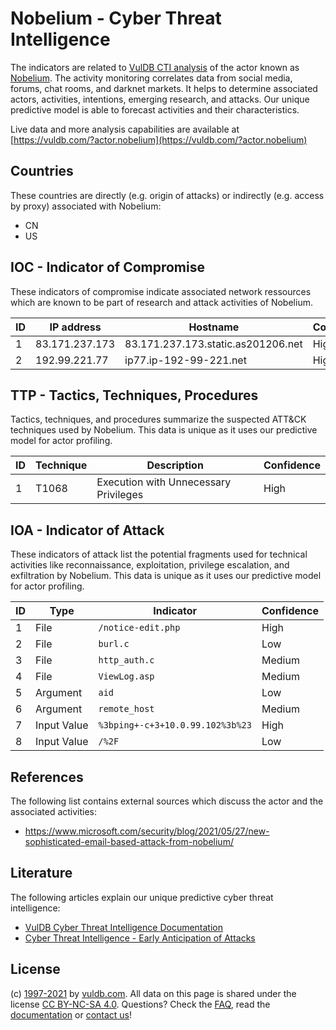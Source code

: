 # Nobelium - Cyber Threat Intelligence

The indicators are related to [VulDB CTI analysis](https://vuldb.com/?doc.cti) of the actor known as [Nobelium](https://vuldb.com/?actor.nobelium). The activity monitoring correlates data from social media, forums, chat rooms, and darknet markets. It helps to determine associated actors, activities, intentions, emerging research, and attacks. Our unique predictive model is able to forecast activities and their characteristics.

Live data and more analysis capabilities are available at [https://vuldb.com/?actor.nobelium](https://vuldb.com/?actor.nobelium)

## Countries

These countries are directly (e.g. origin of attacks) or indirectly (e.g. access by proxy) associated with Nobelium:

* CN
* US

## IOC - Indicator of Compromise

These indicators of compromise indicate associated network ressources which are known to be part of research and attack activities of Nobelium.

ID | IP address | Hostname | Confidence
-- | ---------- | -------- | ----------
1 | 83.171.237.173 | 83.171.237.173.static.as201206.net | High
2 | 192.99.221.77 | ip77.ip-192-99-221.net | High

## TTP - Tactics, Techniques, Procedures

Tactics, techniques, and procedures summarize the suspected ATT&CK techniques used by Nobelium. This data is unique as it uses our predictive model for actor profiling.

ID | Technique | Description | Confidence
-- | --------- | ----------- | ----------
1 | T1068 | Execution with Unnecessary Privileges | High

## IOA - Indicator of Attack

These indicators of attack list the potential fragments used for technical activities like reconnaissance, exploitation, privilege escalation, and exfiltration by Nobelium. This data is unique as it uses our predictive model for actor profiling.

ID | Type | Indicator | Confidence
-- | ---- | --------- | ----------
1 | File | `/notice-edit.php` | High
2 | File | `burl.c` | Low
3 | File | `http_auth.c` | Medium
4 | File | `ViewLog.asp` | Medium
5 | Argument | `aid` | Low
6 | Argument | `remote_host` | Medium
7 | Input Value | `%3bping+-c+3+10.0.99.102%3b%23` | High
8 | Input Value | `/%2F` | Low

## References

The following list contains external sources which discuss the actor and the associated activities:

* https://www.microsoft.com/security/blog/2021/05/27/new-sophisticated-email-based-attack-from-nobelium/

## Literature

The following articles explain our unique predictive cyber threat intelligence:

* [VulDB Cyber Threat Intelligence Documentation](https://vuldb.com/?doc.cti)
* [Cyber Threat Intelligence - Early Anticipation of Attacks](https://www.scip.ch/en/?labs.20201022)

## License

(c) [1997-2021](https://vuldb.com/?doc.changelog) by [vuldb.com](https://vuldb.com/?doc.about). All data on this page is shared under the license [CC BY-NC-SA 4.0](https://creativecommons.org/licenses/by-nc-sa/4.0/). Questions? Check the [FAQ](https://vuldb.com/?doc.faq), read the [documentation](https://vuldb.com/?doc) or [contact us](https://vuldb.com/?contact)!
